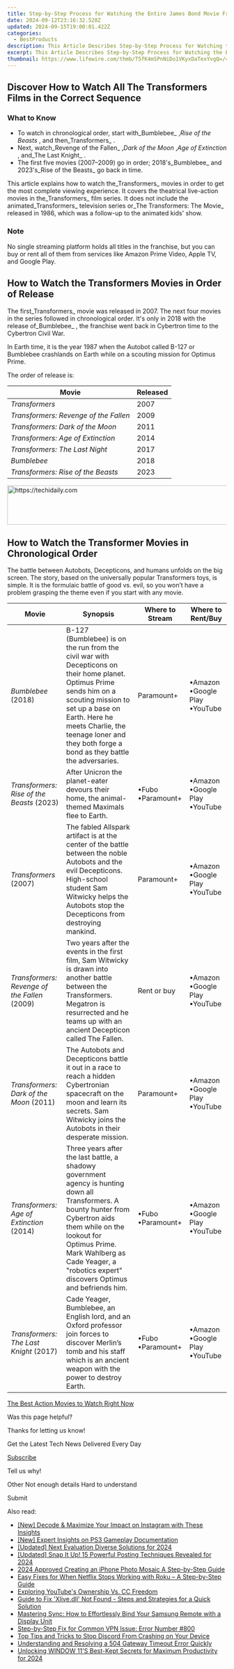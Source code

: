 ```yaml
---
title: Step-by-Step Process for Watching the Entire James Bond Movie Franchise in Sequence
date: 2024-09-12T23:16:32.528Z
updated: 2024-09-15T19:00:01.422Z
categories:
  - BestProducts
description: This Article Describes Step-by-Step Process for Watching the Entire James Bond Movie Franchise in Sequence
excerpt: This Article Describes Step-by-Step Process for Watching the Entire James Bond Movie Franchise in Sequence
thumbnail: https://www.lifewire.com/thmb/T5fK4mSPnNiDo1VKyxDaTexYvgQ=/400x300/filters:no_upscale():max_bytes(150000):strip_icc():format(webp)/connerybond-67b6d555748443f982129617a3c0d6f7.jpg
---
```


## Discover How to Watch All The Transformers Films in the Correct Sequence
### What to Know

* To watch in chronological order, start with_Bumblebee_ ,_Rise of the Beasts_ , and then_Transformers_ .
* Next, watch_Revenge of the Fallen_ ,_Dark of the Moon_ ,_Age of Extinction_ , and_The Last Knight_ .
* The first five movies (2007–2009) go in order; 2018's_Bumblebee_ and 2023's_Rise of the Beasts_ go back in time.

 This article explains how to watch the_Transformers_ movies in order to get the most complete viewing experience. It covers the theatrical live-action movies in the_Transformers_ film series. It does not include the animated_Transformers_ television series or_The Transformers: The Movie_ released in 1986, which was a follow-up to the animated kids' show.  

### Note

 No single streaming platform holds all titles in the franchise, but you can buy or rent all of them from services like Amazon Prime Video, Apple TV, and Google Play.  

## How to Watch the Transformers Movies in Order of Release

 The first_Transformers_ movie was released in 2007\. The next four movies in the series followed in chronological order. It's only in 2018 with the release of_Bumblebee_ , the franchise went back in Cybertron time to the Cybertron Civil War.

 In Earth time, it is the year 1987 when the Autobot called B-127 or Bumblebee crashlands on Earth while on a scouting mission for Optimus Prime.

 The order of release is:

| Movie                                 | Released |
| ------------------------------------- | -------- |
| _Transformers_                        | 2007     |
| _Transformers: Revenge of the Fallen_ | 2009     |
| _Transformers: Dark of the Moon_      | 2011     |
| _Transformers: Age of Extinction_     | 2014     |
| _Transformers: The Last Night_        | 2017     |
| _Bumblebee_                           | 2018     |
| _Transformers: Rise of the Beasts_    | 2023     |

<!-- affiliate ads begin -->
<a href="https://ephamedtechinc.pxf.io/c/5597632/2136620/26400" target="_top" id="2136620">
  <img src="//a.impactradius-go.com/display-ad/26400-2136620" border="0" alt="https://techidaily.com" width="728" height="90"/>
</a>
<img height="0" width="0" src="https://ephamedtechinc.pxf.io/i/5597632/2136620/26400" style="position:absolute;visibility:hidden;" border="0" />
<!-- affiliate ads end -->

## How to Watch the Transformer Movies in Chronological Order

 The battle between Autobots, Decepticons, and humans unfolds on the big screen. The story, based on the universally popular Transformers toys, is simple. It is the formulaic battle of good vs. evil, so you won’t have a problem grasping the theme even if you start with any movie.

| **Movie**                                    | **Synopsis**                                                                                                                                                                                                                                                             | **Where to Stream** | Where to Rent/Buy             |
| -------------------------------------------- | ------------------------------------------------------------------------------------------------------------------------------------------------------------------------------------------------------------------------------------------------------------------------ | ------------------- | ----------------------------- |
| _Bumblebee_ (2018)                           | B-127 (Bumblebee) is on the run from the civil war with Decepticons on their home planet. Optimus Prime sends him on a scouting mission to set up a base on Earth. Here he meets Charlie, the teenage loner and they both forge a bond as they battle the adversaries.   | Paramount+          | •Amazon •Google Play •YouTube |
| _Transformers: Rise of the Beasts_ (2023)    | After Unicron the planet-eater devours their home, the animal-themed Maximals flee to Earth.                                                                                                                                                                             | •Fubo •Paramount+   | •Amazon •Google Play •YouTube |
| _Transformers_ (2007)                        | The fabled Allspark artifact is at the center of the battle between the noble Autobots and the evil Decepticons. High-school student Sam Witwicky helps the Autobots stop the Decepticons from destroying mankind.                                                       | Paramount+          | •Amazon •Google Play •YouTube |
| _Transformers: Revenge of the Fallen_ (2009) | Two years after the events in the first film, Sam Witwicky is drawn into another battle between the Transformers. Megatron is resurrected and he teams up with an ancient Decepticon called The Fallen.                                                                  | Rent or buy         | •Amazon •Google Play •YouTube |
| _Transformers: Dark of the Moon_ (2011)      | The Autobots and Decepticons battle it out in a race to reach a hidden Cybertronian spacecraft on the moon and learn its secrets. Sam Witwicky joins the Autobots in their desperate mission.                                                                            | Paramount+          | •Amazon •Google Play •YouTube |
| _Transformers: Age of Extinction_ (2014)     | Three years after the last battle, a shadowy government agency is hunting down all Transformers. A bounty hunter from Cybertron aids them while on the lookout for Optimus Prime. Mark Wahlberg as Cade Yeager, a "robotics expert" discovers Optimus and befriends him. | •Fubo •Paramount+   | •Amazon •Google Play •YouTube |
| _Transformers: The Last Knight_ (2017)       | Cade Yeager, Bumblebee, an English lord, and an Oxford professor join forces to discover Merlin’s tomb and his staff which is an ancient weapon with the power to destroy Earth.                                                                                         | •Fubo •Paramount+   | •Amazon •Google Play •YouTube |

[The Best Action Movies to Watch Right Now](https://www.lifewire.com/best-action-movies-5090082)

Was this page helpful?

Thanks for letting us know!

 Get the Latest Tech News Delivered Every Day

[Subscribe](https://www.lifewire.com/#)

Tell us why!

 Other  Not enough details  Hard to understand

 Submit

<ins class="adsbygoogle"
     style="display:block"
     data-ad-format="autorelaxed"
     data-ad-client="ca-pub-7571918770474297"
     data-ad-slot="1223367746"></ins>

<ins class="adsbygoogle"
     style="display:block"
     data-ad-client="ca-pub-7571918770474297"
     data-ad-slot="8358498916"
     data-ad-format="auto"
     data-full-width-responsive="true"></ins>

<span class="atpl-alsoreadstyle">Also read:</span>
<div><ul>
<li><a href="https://instagram-video-files.techidaily.com/new-decode-and-maximize-your-impact-on-instagram-with-these-insights/"><u>[New] Decode & Maximize Your Impact on Instagram with These Insights</u></a></li>
<li><a href="https://screen-activity-recording.techidaily.com/new-expert-insights-on-ps3-gameplay-documentation/"><u>[New] Expert Insights on PS3 Gameplay Documentation</u></a></li>
<li><a href="https://vp-tips.techidaily.com/updated-next-evaluation-diverse-solutions-for-2024/"><u>[Updated] Next Evaluation Diverse Solutions for 2024</u></a></li>
<li><a href="https://snapchat-videos.techidaily.com/updated-snap-it-up-15-powerful-posting-techniques-revealed-for-2024/"><u>[Updated] Snap It Up! 15 Powerful Posting Techniques Revealed for 2024</u></a></li>
<li><a href="https://extra-resources.techidaily.com/2024-approved-creating-an-iphone-photo-mosaic-a-step-by-step-guide/"><u>2024 Approved Creating an iPhone Photo Mosaic A Step-by-Step Guide</u></a></li>
<li><a href="https://technical-tips.techidaily.com/easy-fixes-for-when-netflix-stops-working-with-roku-a-step-by-step-guide/"><u>Easy Fixes for When Netflix Stops Working with Roku – A Step-by-Step Guide</u></a></li>
<li><a href="https://youtube-tips.techidaily.com/ring-youtubes-ownership-vs-cc-freedom/"><u>Exploring YouTube's Ownership Vs. CC Freedom</u></a></li>
<li><a href="https://technical-tips.techidaily.com/guide-to-fix-xlivedll-not-found-steps-and-strategies-for-a-quick-solution/"><u>Guide to Fix 'Xlive.dll' Not Found - Steps and Strategies for a Quick Solution</u></a></li>
<li><a href="https://technical-tips.techidaily.com/mastering-sync-how-to-effortlessly-bind-your-samsung-remote-with-a-display-unit/"><u>Mastering Sync: How to Effortlessly Bind Your Samsung Remote with a Display Unit</u></a></li>
<li><a href="https://technical-tips.techidaily.com/step-by-step-fix-for-common-vpn-issue-error-number-800/"><u>Step-by-Step Fix for Common VPN Issue: Error Number #800</u></a></li>
<li><a href="https://win-able.techidaily.com/top-tips-and-tricks-to-stop-discord-from-crashing-on-your-device/"><u>Top Tips and Tricks to Stop Discord From Crashing on Your Device</u></a></li>
<li><a href="https://technical-tips.techidaily.com/understanding-and-resolving-a-504-gateway-timeout-error-quickly/"><u>Understanding and Resolving a 504 Gateway Timeout Error Quickly</u></a></li>
<li><a href="https://some-skills.techidaily.com/unlocking-window-11s-best-kept-secrets-for-maximum-productivity-for-2024/"><u>Unlocking WINDOW 11'S Best-Kept Secrets for Maximum Productivity for 2024</u></a></li>
</ul></div>

